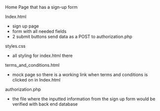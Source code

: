 Home Page that has a sign-up form

Index.html
  - sign up page
  - form with all needed fields
  - 2 submit buttons send data as a POST to authorization.php

styles.css
  - all styling for index.html there

terms_and_conditions.html
  - mock page so there is a working link when terms and conditions is clicked on in Index.html

authorization.php
  - the file where the inputted information from the sign up form would be verified with back end database
